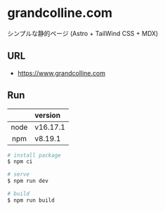 # grandcolline.com

シンプルな静的ページ (Astro + TailWind CSS + MDX)

## URL

- https://www.grandcolline.com

## Run

|      | version  |
| :--: | :------- |
| node | v16.17.1 |
| npm  | v8.19.1  |

```bash
# install package
$ npm ci

# serve
$ npm run dev

# build
$ npm run build
```
